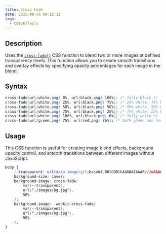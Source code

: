 ```yaml
---
title: Cross Fade
date: 2025-09-06 09:12:12
tags:
  - CSS/Effects
---
```


## Description

Uses the [`cross-fade()`](https://developer.mozilla.org/en-US/docs/Web/CSS/cross-fade) CSS function to blend two or more images at defined transparency levels. This function allows you to create smooth transitions and overlay effects by specifying opacity percentages for each image in the blend.

## Syntax

```css
cross-fade(url(white.png) 0%, url(black.png) 100%); /* fully black */
cross-fade(url(white.png) 25%, url(black.png) 75%); /* 25% white, 75% black */
cross-fade(url(white.png) 50%, url(black.png) 50%); /* 50% white, 50% black */
cross-fade(url(white.png) 75%, url(black.png) 25%); /* 75% white, 25% black */
cross-fade(url(white.png) 100%, url(black.png) 0%); /* fully white */
cross-fade(url(green.png) 75%, url(red.png) 75%); /* both green and red at 75% */
```

## Usage

This CSS function is useful for creating image blend effects, background opacity control, and smooth transitions between different images without JavaScript.

```css
body {
    --transparent: url(data:image/gif;base64,R0lGODlhAQABAIAAAP///wAAACH5BAEAAAAALAAAAAABAAEAAAICRAEAOw==);
    background-size: cover;
    background-image: cross-fade(
        var(--transparent),
        url("./images/bg.jpg"),
        50%
    );
    background-image: -webkit-cross-fade(
        var(--transparent),
        url("./images/bg.jpg"),
        50%
    );
}      
```
